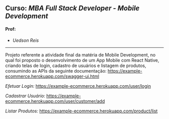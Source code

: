 ## **Curso:** *MBA Full Stack Developer -  Mobile Development*
#### **Prof:** 
- *Uedson Reis*

---------------------------------------------------------

Projeto referente a atividade final da matéria de Mobile Development, no qual foi proposto o desenvolvimento de um App Mobile com React Native, criando telas de login, cadastro de usuários e listagem de produtos, consumindo as APIs da seguinte documentação:
https://example-ecommerce.herokuapp.com/swagger-ui.html

*Efetuar Login:*
https://example-ecommerce.herokuapp.com/user/login

*Cadastrar Usuário:*
https://example-ecommerce.herokuapp.com/user/customer/add

*Listar Produtos:*
https://example-ecommerce.herokuapp.com/product/list
